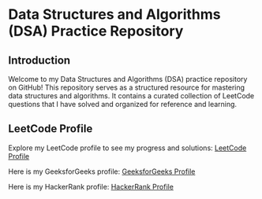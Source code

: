 # Data Structures and Algorithms (DSA) Practice Repository

## Introduction

Welcome to my Data Structures and Algorithms (DSA) practice repository on GitHub! This repository serves as a structured resource for mastering data structures and algorithms. It contains a curated collection of LeetCode questions that I have solved and organized for reference and learning.

## LeetCode Profile

Explore my LeetCode profile to see my progress and solutions: [LeetCode Profile](https://leetcode.com/bhanu-8418/)

Here is my GeeksforGeeks profile: [GeeksforGeeks Profile](https://auth.geeksforgeeks.org/user/cvbhanuprakash)

Here is my HackerRank profile: [HackerRank Profile](http://www.hackerrank.com/BHANUPRAKASH8418)


